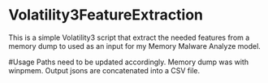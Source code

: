 # Volatility3FeatureExtraction
This is a simple Volatility3 script that extract the needed features from a memory dump to used as an input for my Memory Malware Analyze model.

#Usage
Paths need to be updated accordingly. Memory dump was with winpmem. Output jsons are concatenated into a CSV file.
